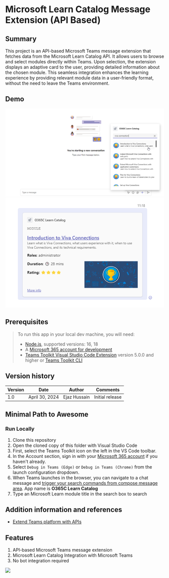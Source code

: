 # Microsoft Learn Catalog Message Extension (API Based)

## Summary

This project is an API-based Microsoft Teams message extension that fetches data from the Microsoft Learn Catalog API. It allows users to browse and select modules directly within Teams. Upon selection, the extension displays an adaptive card to the user, providing detailed information about the chosen module. This seamless integration enhances the learning experience by providing relevant module data in a user-friendly format, without the need to leave the Teams environment.

## Demo
![demo](./assets/adaptivecard-preview.png)
![demo](./assets/adaptivecard-response.png)

## Prerequisites
>
> >
> To run this app in your local dev machine, you will need:
>
> - [Node.js](https://nodejs.org/), supported versions: 16, 18
> - A [Microsoft 365 account for development](https://docs.microsoft.com/microsoftteams/platform/toolkit/accounts)
> - [Teams Toolkit Visual Studio Code Extension](https://aka.ms/teams-toolkit) version 5.0.0 and higher or [Teams Toolkit CLI](https://aka.ms/teams-toolkit-cli)


## Version history

Version|Date|Author|Comments
-------|----|----|--------
1.0|April 30, 2024|Ejaz Hussain|Initial release


## Minimal Path to Awesome

### Run Locally

1. Clone this repository
2. Open the cloned copy of this folder with Visual Studio Code
3. First, select the Teams Toolkit icon on the left in the VS Code toolbar.
4. In the Account section, sign in with your [Microsoft 365 account](https://docs.microsoft.com/microsoftteams/platform/toolkit/accounts) if you haven't already.
5. Select `Debug in Teams (Edge)` or `Debug in Teams (Chrome)` from the launch configuration dropdown.
6. When Teams launches in the browser, you can navigate to a chat message and [trigger your search commands from compose message area](https://learn.microsoft.com/microsoftteams/platform/messaging-extensions/what-are-messaging-extensions?tabs=dotnet#search-commands). App name is **O365C Learn Catalog**
7. Type an Microsoft Learn module title in the search box to search
   

## Addition information and references

- [Extend Teams platform with APIs](https://aka.ms/teamsfx-api-plugin)

## Features

1. API-based Microsoft Teams message extension
2. Microsoft Learn Catalog Integration with Microsoft Teams
3. No bot integration required

<img src="https://m365-visitor-stats.azurewebsites.net/teams-dev-samples/samples/msgext-api-learncatalog" />